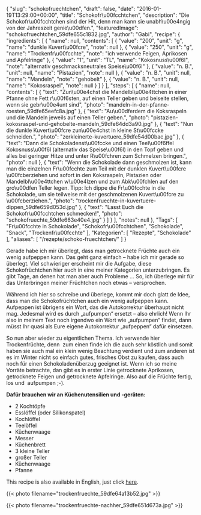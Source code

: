 {
    "slug": "schokofruechtchen",
    "draft": false,
    "date": "2016-01-19T13:29:00+00:00",
    "title": "Schokofr\u00fcchtchen",
    "description": "Die Schokofr\u00fcchtchen sind der Hit, denn man kann sie unabh\u00e4ngig von der Jahreszeit genie\u00dfen.",
    "featuredImage": "schokofruechtchen_59dfe655c1832.jpg",
    "author": "Gabi",
    "recipe": {
        "ingredients": [
            {
                "name": null,
                "contents": [
                    {
                        "value": "200",
                        "unit": "g",
                        "name": "dunkle Kuvert\u00fcre",
                        "note": null
                    },
                    {
                        "value": "250",
                        "unit": "g",
                        "name": "Trockenfr\u00fcchte",
                        "note": "ich verwende Feigen, Aprikosen und Apfelringe"
                    },
                    {
                        "value": "1",
                        "unit": "TL",
                        "name": "Kokosnuss\u00f6l",
                        "note": "alternativ geschmacksneutrales Speise\u00f6l"
                    },
                    {
                        "value": "n. B.",
                        "unit": null,
                        "name": "Pistazien",
                        "note": null
                    },
                    {
                        "value": "n. B.",
                        "unit": null,
                        "name": "Mandeln",
                        "note": "gehobelt"
                    },
                    {
                        "value": "n. B.",
                        "unit": null,
                        "name": "Kokosraspel",
                        "note": null
                    }
                ]
            }
        ],
        "steps": [
            {
                "name": null,
                "contents": [
                    {
                        "text": "Zun\u00e4chst die Mandelbl\u00e4ttchen in einer Pfanne ohne Fett r\u00f6sten, auf einen Teller geben und beiseite stellen, wenn sie gebr\u00e4unt sind",
                        "photo": "mandeln-in-der-pfanne-roesten_59dfe65eefc8a.jpg"
                    },
                    {
                        "text": "Au\u00dferdem die Koksraspeln und die Mandeln jeweils auf einen Teller geben.",
                        "photo": "pistazien-kokosraspel-und-gehobelte-mandeln_59dfe64dd3a90.jpg"
                    },
                    {
                        "text": "Nun die dunkle Kuvert\u00fcre zun\u00e4chst in kleine St\u00fccke schneiden.",
                        "photo": "zerkleinerte-kuvertuere_59dfe54d00bac.jpg"
                    },
                    {
                        "text": "Dann die Schokoladenst\u00fccke und einen Teel\u00f6ffel Kokosnuss\u00f6l (alternativ das Speise\u00f6l) in den Topf geben und alles bei geringer Hitze und unter R\u00fchren zum Schmelzen bringen.",
                        "photo": null
                    },
                    {
                        "text": "Wenn die Schokolade dann geschmolzen ist, kann man die einzelnen Fr\u00fcchte zum Teil mit der dunklen Kuvert\u00fcre \u00fcberziehen und sofort in den Koksraspeln, Pistazien oder Mandelbl\u00e4ttchen w\u00e4lzen und zum Abk\u00fchlen auf den gro\u00dfen Teller legen. Tipp: Ich dippe die Fr\u00fcchte in die Schokolade, um sie teilweise mit der geschmolzenen Kuvert\u00fcre zu \u00fcberziehen.",
                        "photo": "trockenfruechte-in-kuvertuere-dippen_59dfe659d053d.jpg"
                    },
                    {
                        "text": "Lasst Euch die Schokofr\u00fcchtchen schmecken!",
                        "photo": "schokofruechte_59dfe663e40e4.jpg"
                    }
                ]
            }
        ],
        "notes": null
    },
    "Tags": [
        "Fr\u00fcchte in Schokolade",
        "Schokofr\u00fcchtchen",
        "Schokolade",
        "Snack",
        "Trockenfr\u00fcchte"
    ],
    "Kategorien": [
        "Rezepte",
        "Schokolade"
    ],
    "aliases": [
        "\/rezepte\/schoko-fruechtchen\/"
    ]
}

Gerade habe ich mir überlegt, dass man getrocknete Früchte auch ein wenig aufpeppen kann. Das geht ganz einfach &#8211; habe ich mir gerade so überlegt. Viel schwieriger erscheint mir die Aufgabe, diese Schokofrüchtchen hier auch in eine meiner Kategorien unterzubringen. Es gibt Tage, an denen hat man aber auch Probleme &#8230; So, ich überlege mir für das Unterbringen meiner Früchtchen noch etwas &#8211; versprochen.

Während ich hier so schreibe und überlege, kommt mir doch glatt de Idee, dass man die Schokofrüchtchen auch ein wenig aufpeppen kann. Aufpeppen ist übrigens ein Wort, das die Autokorrektur überhaupt nicht mag. Jedesmal wird es durch &#8222;aufpumpen&#8220; ersetzt &#8211; also ehrlich! Wenn Ihr also in meinem Text noch irgendwo ein Wort wie &#8222;aufpumpen&#8220; findet, dann müsst Ihr quasi als Eure eigene Autokorrektur &#8222;aufpeppen&#8220; dafür einsetzen.

So nun aber wieder zu eigentlichen Thema. Ich verwende hier Trockenfrüchte, denn  zum einen finde ich die auch sehr köstlich und somit haben sie auch mal ein klein wenig Beachtung verdient und zum anderen ist es im Winter nicht so einfach gutes, frisches Obst zu kaufen, dass auch noch für einen Schokoladenüberzug geeignet ist. Wenn ich so meine Vorräte betrachte, dan gibt es in erster Linie getrocknete Aprikosen, getrocknete Feigen und getrocknete Apfelringe. Also auf die Früchte fertig, los und  aufpumpen ;-).

**Dafür brauchen wir an Küchenutensilien und -geräten:**

 * 2 Kochtöpfe
 * Esslöffel (oder Silikonspatel)
 * Kochlöffel
 * Teelöffel
 * Küchenwaage
 * Messer
 * Küchenbrett
 * 3 kleine Teller
 * großer Teller
 * Küchenwaage
 * Pfanne

This recipe is also available in English, just click [here][1].

{{< photo filename="trockenfruechte_59dfe64a13b52.jpg" >}}

{{< photo filename="trockenfruechte-nachher_59dfe651d673a.jpg" >}}

 [1]: https://deliciouslygabi.com/recipe/super-delicious-chocolate-dipped-dried-fruits/